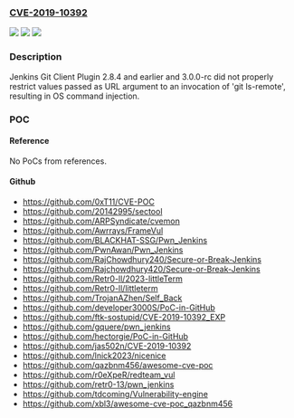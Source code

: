 ### [CVE-2019-10392](https://cve.mitre.org/cgi-bin/cvename.cgi?name=CVE-2019-10392)
![](https://img.shields.io/static/v1?label=Product&message=Jenkins%20Git%20Client%20Plugin&color=blue)
![](https://img.shields.io/static/v1?label=Version&message=%3D%202.8.4%20and%20earlier%2C%203.0.0-rc%20&color=brighgreen)
![](https://img.shields.io/static/v1?label=Vulnerability&message=n%2Fa&color=brighgreen)

### Description

Jenkins Git Client Plugin 2.8.4 and earlier and 3.0.0-rc did not properly restrict values passed as URL argument to an invocation of 'git ls-remote', resulting in OS command injection.

### POC

#### Reference
No PoCs from references.

#### Github
- https://github.com/0xT11/CVE-POC
- https://github.com/20142995/sectool
- https://github.com/ARPSyndicate/cvemon
- https://github.com/Awrrays/FrameVul
- https://github.com/BLACKHAT-SSG/Pwn_Jenkins
- https://github.com/PwnAwan/Pwn_Jenkins
- https://github.com/RajChowdhury240/Secure-or-Break-Jenkins
- https://github.com/Rajchowdhury420/Secure-or-Break-Jenkins
- https://github.com/Retr0-ll/2023-littleTerm
- https://github.com/Retr0-ll/littleterm
- https://github.com/TrojanAZhen/Self_Back
- https://github.com/developer3000S/PoC-in-GitHub
- https://github.com/ftk-sostupid/CVE-2019-10392_EXP
- https://github.com/gquere/pwn_jenkins
- https://github.com/hectorgie/PoC-in-GitHub
- https://github.com/jas502n/CVE-2019-10392
- https://github.com/lnick2023/nicenice
- https://github.com/qazbnm456/awesome-cve-poc
- https://github.com/r0eXpeR/redteam_vul
- https://github.com/retr0-13/pwn_jenkins
- https://github.com/tdcoming/Vulnerability-engine
- https://github.com/xbl3/awesome-cve-poc_qazbnm456

